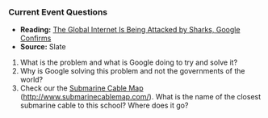 ### Current Event Questions

* **Reading:** [The Global Internet Is Being Attacked by Sharks, Google Confirms](http://www.slate.com/blogs/future_tense/2014/08/15/shark_attacks_threaten_google_s_undersea_internet_cables_video.html)
* **Source:** Slate

1. What is the problem and what is Google doing to try and solve it?
2. Why is Google solving this problem and not the governments of the world?
3. Check our the [Submarine Cable Map](http://www.submarinecablemap.com/) (http://www.submarinecablemap.com/). What is the name of the closest submarine cable to this school? Where does it go?
